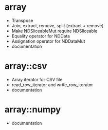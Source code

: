array
=====

* Transpose
* Join, extract, remove, split (extract + remove)
* Make NDSliceableMut require NDSliceable
* Equality operator for NDData
* Assignation operator for NDDataMut
* documentation

array::csv
==========

* Array iterator for CSV file
* read_row_iterator and write_row_iterator
* documentation

array::numpy
============

* documentation
